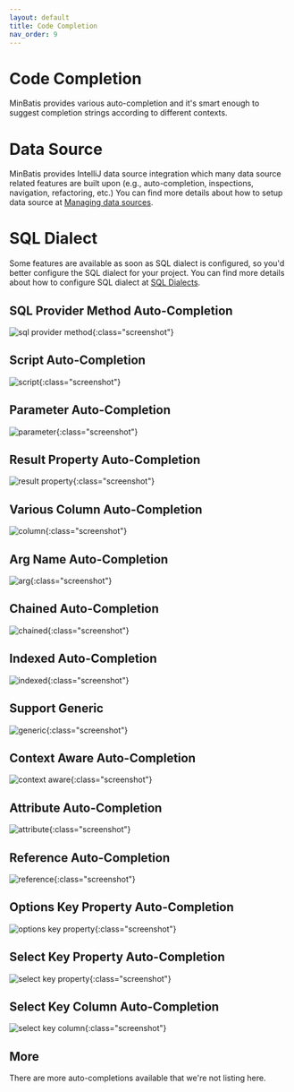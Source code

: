 ```yaml
---
layout: default
title: Code Completion
nav_order: 9
---
```


# Code Completion
MinBatis provides various auto-completion and it's smart enough to suggest completion strings according to different contexts.

# Data Source
MinBatis provides IntelliJ data source integration which many data source related features are built upon (e.g., auto-completion, inspections, navigation, refactoring, etc.)
You can find more details about how to setup data source at [Managing data sources](https://www.jetbrains.com/help/idea/managing-data-sources.html).

# SQL Dialect
Some features are available as soon as SQL dialect is configured, so you'd better configure the SQL dialect for your project.
You can find more details about how to configure SQL dialect at [SQL Dialects](https://www.jetbrains.com/help/idea/sql-dialects.html).

## SQL Provider Method Auto-Completion

![sql provider method](/assets/images/code-completion/sql-provider-method.png){:class="screenshot"}

## Script Auto-Completion

![script](/assets/images/code-completion/script.png){:class="screenshot"}

## Parameter Auto-Completion

![parameter](/assets/images/code-completion/parameter.png){:class="screenshot"}

## Result Property Auto-Completion

![result property](/assets/images/code-completion/result-property.png){:class="screenshot"}

## Various Column Auto-Completion

![column](/assets/images/code-completion/column.png){:class="screenshot"}

## Arg Name Auto-Completion

![arg](/assets/images/code-completion/arg.png){:class="screenshot"}

## Chained Auto-Completion

![chained](/assets/images/code-completion/chained.png){:class="screenshot"}

## Indexed Auto-Completion

![indexed](/assets/images/code-completion/indexed.png){:class="screenshot"}

## Support Generic

![generic](/assets/images/code-completion/generic.png){:class="screenshot"}

## Context Aware Auto-Completion

![context aware](/assets/images/code-completion/context-aware.png){:class="screenshot"}

## Attribute Auto-Completion

![attribute](/assets/images/code-completion/attribute.png){:class="screenshot"}

## Reference Auto-Completion

![reference](/assets/images/code-completion/reference.png){:class="screenshot"}

## Options Key Property Auto-Completion

![options key property](/assets/images/code-completion/options-key-property.png){:class="screenshot"}

## Select Key Property Auto-Completion

![select key property](/assets/images/code-completion/select-key-property.png){:class="screenshot"}

## Select Key Column Auto-Completion

![select key column](/assets/images/code-completion/select-key-column.png){:class="screenshot"}

## More
There are more auto-completions available that we're not listing here.
